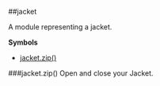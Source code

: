 <a name="module_jacket"></a>
##jacket

A module representing a jacket.

  
**Symbols**  
  * [jacket.zip()](#module_jacket#zip)

<a name="module_jacket#zip"></a>
###jacket.zip()
Open and close your Jacket.

